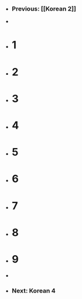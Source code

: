 - ### Previous: [[Korean 2]]
-
- # 1
- # 2
- # 3
- # 4
- # 5
- # 6
- # 7
- # 8
- # 9
-
- ### Next: Korean 4